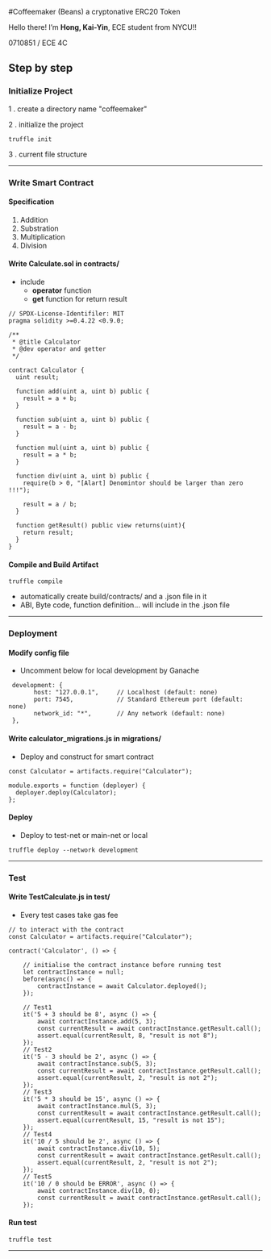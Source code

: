 #Coffeemaker (Beans) a cryptonative ERC20 Token

Hello there! I’m **Hong, Kai-Yin**, ECE student from NYCU!!

0710851 / ECE 4C



## Step by step

### Initialize Project
1 . create a directory name "coffeemaker"

2 . initialize the project

```
truffle init
```
3 . current file structure

---

### Write Smart Contract

#### Specification
1. Addition
2. Substration
3. Multiplication
4. Division


#### Write Calculate.sol in contracts/
- include
  - **operator** function
  - **get** function for return result

```
// SPDX-License-Identifiler: MIT
pragma solidity >=0.4.22 <0.9.0;

/**
 * @title Calculator
 * @dev operator and getter
 */

contract Calculator {
  uint result;
  
  function add(uint a, uint b) public {
    result = a + b;
  }

  function sub(uint a, uint b) public {
    result = a - b;
  }

  function mul(uint a, uint b) public {
    result = a * b;
  }

  function div(uint a, uint b) public {
    require(b > 0, "[Alart] Denomintor should be larger than zero !!!");

    result = a / b;
  }

  function getResult() public view returns(uint){
    return result;
  }
}

```

#### Compile and Build Artifact

```
truffle compile
```
- automatically create build/contracts/ and a .json file in it
- ABI, Byte code, function definition... will include in the .json file

---

### Deployment

#### Modify config file
- Uncomment below for local development by Ganache

```
 development: {
       host: "127.0.0.1",     // Localhost (default: none)
       port: 7545,            // Standard Ethereum port (default: none)
       network_id: "*",       // Any network (default: none)
 },
```
#### Write calculator_migrations.js in migrations/
- Deploy and construct for smart contract

```
const Calculator = artifacts.require("Calculator");
 
module.exports = function (deployer) {
  deployer.deploy(Calculator);
};
```

#### Deploy

- Deploy to test-net or main-net or local

```
truffle deploy --network development 
```
---

### Test
#### Write TestCalculate.js in test/
- Every test cases take gas fee

``` 
// to interact with the contract
const Calculator = artifacts.require("Calculator");

contract('Calculator', () => {
  	
	// initialise the contract instance before running test
  	let contractInstance = null;
	before(async() => {
	  	contractInstance = await Calculator.deployed();
	});

	// Test1
	it('5 + 3 should be 8', async () => {
		await contractInstance.add(5, 3);  	
		const currentResult = await contractInstance.getResult.call();
		assert.equal(currentResult, 8, "result is not 8");
	});
	// Test2
	it('5 - 3 should be 2', async () => {
		await contractInstance.sub(5, 3);  	
		const currentResult = await contractInstance.getResult.call();
		assert.equal(currentResult, 2, "result is not 2");
	});
	// Test3
	it('5 * 3 should be 15', async () => {
		await contractInstance.mul(5, 3);  	
		const currentResult = await contractInstance.getResult.call();
		assert.equal(currentResult, 15, "result is not 15");
	});
	// Test4
	it('10 / 5 should be 2', async () => {
		await contractInstance.div(10, 5);  	
		const currentResult = await contractInstance.getResult.call();
		assert.equal(currentResult, 2, "result is not 2");
	});
	// Test5
	it('10 / 0 should be ERROR', async () => {
		await contractInstance.div(10, 0);  	
		const currentResult = await contractInstance.getResult.call();
	});
```
#### Run test
```
truffle test
```
---

